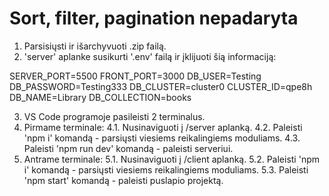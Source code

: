 # Sort, filter, pagination nepadaryta

1. Parsisiųsti ir išarchyvuoti .zip failą.
2. 'server' aplanke susikurti '.env' failą ir įklijuoti šią informaciją:

SERVER_PORT=5500
FRONT_PORT=3000
DB_USER=Testing
DB_PASSWORD=Testing333
DB_CLUSTER=cluster0
CLUSTER_ID=qpe8h
DB_NAME=Library
DB_COLLECTION=books

3. VS Code programoje pasileisti 2 terminalus.
4. Pirmame terminale:
  4.1. Nusinaviguoti į /server aplanką.
  4.2. Paleisti 'npm i' komandą - parsiųsti viesiems reikalingiems moduliams.
  4.3. Paleisti 'npm run dev' komandą - paleisti serveriui.
5. Antrame terminale:
 5.1. Nusinaviguoti į /client aplanką.
 5.2. Paleisti 'npm i' komandą - parsiųsti viesiems reikalingiems moduliams.
 5.3. Paleisti 'npm start' komandą - paleisti puslapio projektą.
